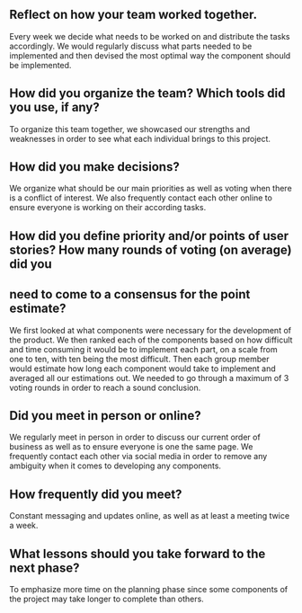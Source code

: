 ## Reflect on how your team worked together.
Every week we decide what needs to be worked on and distribute the tasks accordingly.
We would regularly discuss what parts needed to be implemented and then devised the most optimal way the component should be implemented.

## How did you organize the team? Which tools did you use, if any? 
To organize this team together, we showcased our strengths and weaknesses in order to see what each individual brings to this project.

## How did you make decisions?
We organize what should be our main priorities as well as voting when there is a conflict of interest.
We also frequently contact each other online to ensure everyone is working on their according tasks.

## How did you define priority and/or points of user stories? How many rounds of voting (on average) did you 
## need to come to a consensus for the point estimate?
We first looked at what components were necessary for the development of the product. We then ranked each of the components based on how difficult and time consuming it would be to implement each part, on a scale from one to ten, with ten being the most difficult.
Then each group member would estimate how long each component would take to implement and averaged all our estimations out.
We needed to go through a maximum of 3 voting rounds in order to reach a sound conclusion.

## Did you meet in person or online?
We regularly meet in person in order to discuss our current order of business as well as to ensure everyone is one the same page.
We frequently contact each other via social media in order to remove any ambiguity when it comes to developing any components.

## How frequently did you meet? 
Constant messaging and updates online, as well as at least a meeting twice a week.

## What lessons should you take forward to the next phase?
To emphasize more time on the planning phase since some components of the project may take longer to complete than others.
